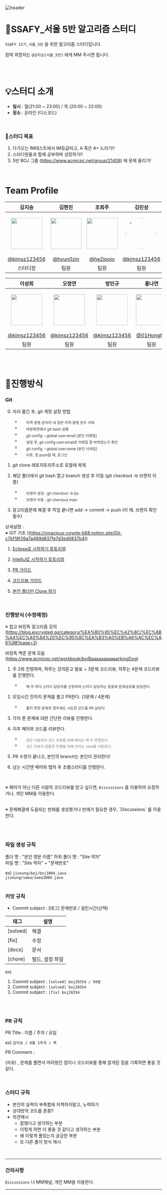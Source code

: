 ![header](https://capsule-render.vercel.app/api?type=waving&height=300&color=gradient&text=SSAFY%2012th%20서울5반)

# 📖SSAFY_서울 5반 알고리즘 스터디

`SSAFY 12기_서울_5반` 을 위한 알고리즘 스터디입니다.

참여 희망자는 `@김지승[서울_5반]` 에게 MM 주시면 됩니다.

<br><br>

# 💡스터디 소개
- **일시** : 월(21:00 ~ 23:00) / 목 (20:00 ~ 22:00)
- **장소** : 온라인 (디스코드)

<br>

### 📌스터디 목표

1. 다가오는 IM테스트에서 IM등급따고, A 혹은 A+ 노리기!!
2. 스터디원들과 함께 공부하며 성장하기!!
3. 5반 BOJ 그룹 (https://www.acmicpc.net/group/21409) 에 문제 올리기!


<br>

# Team Profile
| 김지승 | 김현진 | 조희주 | 김민성 | 윤수정 |
| :---: | :---: | :---: | :---: | :---: |
| <p align="center"><img src="https://avatars.githubusercontent.com/u/152263125?v=4" style="width:100px;" /></p> | <p align="center"><img src="https://avatars.githubusercontent.com/u/154870548?v=4" style="width:100px;"/></p> | <p align="center"><img src="https://avatars.githubusercontent.com/u/121915790?v=4" style="width:100px;" /></p> | <p align="center"><img src="https://avatars.githubusercontent.com/u/152263125?v=4" style="width:100px; border-radius: 50%" /></p> | <p align="center"><img src="https://avatars.githubusercontent.com/u/152263125?v=4" style="width:100px;" /></p> |
| [@kimsz123456](https://github.com/kimsz123456) | [@hyun0zin](https://github.com/hyun0zin) | [@he2joojo](https://github.com/he2joojo) | [@kimsz123456](https://github.com/kimsz123456) | [@kimsz123456](https://github.com/kimsz123456) |
| 스터디장 | 팀원 | 팀원 | 팀원 | 팀원 |

| 이성희 | 오정연 | 방민규 | 홍나연 | 김윤지 |
| :---: | :---: | :---: | :---: | :---: |
| <p align="center"><img src="https://avatars.githubusercontent.com/u/152263125?v=4" style="width:100px;" /></p> | <p align="center"><img src="https://avatars.githubusercontent.com/u/152263125?v=4" style="width:100px;" /></p> | <p align="center"><img src="https://avatars.githubusercontent.com/u/152263125?v=4" style="width:100px;" /></p> | <p align="center"><img src="https://avatars.githubusercontent.com/u/96762267?v=4" style="width:100px;" /></p> | <p align="center"><img src="https://avatars.githubusercontent.com/u/152263125?v=4" style="width:100px;" /></p> |
| [@kimsz123456](https://github.com/kimsz123456) | [@kimsz123456](https://github.com/kimsz123456) | [@kimsz123456](https://github.com/kimsz123456) | [@01HongNa](https://github.com/01HongNa) | [@kimsz123456](https://github.com/kimsz123456) |
| 팀원 | 팀원 | 팀원 | 팀원 | 팀원 |


<br><br>




# 📜진행방식

### Git
0. 자리 옮긴 후, git 계정 설정 방법
    -   <sub style="color: rgba(0, 0, 0, 0.8); margin-left: 20px;"> 자격 증명 관리자 내 일반 자격 증명 모두 삭제</sub>
    -   <sub style="color: rgba(0, 0, 0, 0.8); margin-left: 20px;">바탕화면에서 git bash 실행</sub>
    -   <sub style="color: rgba(0, 0, 0, 0.8); margin-left: 20px;">git config --global user.email [본인 이메일]</sub> 
    -   <sub style="color: rgba(0, 0, 0, 0.8); margin-left: 20px;">설정 후, git config user.email로 이메일 잘 바뀌었는지 확인</sub>
    -   <sub style="color: rgba(0, 0, 0, 0.8); margin-left: 20px;">git config --global user.name [본인 닉네임]</sub>
    -   <sub style="color: rgba(0, 0, 0, 0.8); margin-left: 20px;">이후, 첫 push할 때, 로그인</sub>

1. git clone 레포지토리주소로 로컬에 복제
2. 해당 폴더에서 git bash 열고 branch 생성 후 이동 (git checkout -b 브랜치 이름)
    -   <sub style="color: rgba(0, 0, 0, 0.8); margin-left: 20px;"> 브랜치 생성 : git checkout -b kjs</sub>
    -   <sub style="color: rgba(0, 0, 0, 0.8); margin-left: 20px;"> 브랜치 이동 : git checkout main</sub>
3. 알고리즘문제 해결 후 작업 끝나면 add -> commit -> push (이 때, 브랜치 확인 필수)





상세설명 :
<br>
※ GIT 기초 ((https://vivacious-coyote-b68.notion.site/Git-c7bf18f26a7a489d837fe7d3ed0837b4))

1. [Eclipse로 시작하기 튜토리얼](.docs/GETTING_STARTED.md)


2. [IntelliJ로 시작하기 튜토리얼](.docs/GETTING_STARTED_intellJ.md)


3. [PR 가이드](.docs/PULL_REQUESTS_GUIDE.md)


4. [코드리뷰 가이드](.docs/CODE_REVIEW_GUIDE.md)


5. [본인 폴더만 Clone 하기](.docs/Only_My_Folder_Clone_Guide.md)


<br>

### 진행방식 (수정예정)

※ 참고 
바킹독 알고리즘 강의 (https://blog.encrypted.gg/category/%EA%B0%95%EC%A2%8C/%EC%8B%A4%EC%A0%84%20%EC%95%8C%EA%B3%A0%EB%A6%AC%EC%A6%98?page=3)

바킹독 백준 문제 모음(https://www.acmicpc.net/workbook/by/BaaaaaaaaaaarkingDog)

1. 주 2회 진행하며, 하루는 강의듣고 발표 + 3문제 코드리뷰, 하루는 4문제 코드리뷰를 진행한다.

    -   <sub style="color: rgba(0, 0, 0, 0.8); margin-left: 20px;"> 매 주 마다 스터디 담당자를 선정하여 스터디 담당자는 발표와 문제공유를 담당한다.</sub>

2. 모임시간 전까지 문제를 풀고 PR한다. (3문제 / 4문제)

    -   <sub style="color: rgba(0, 0, 0, 0.8); margin-left: 20px;"> 풀지 못한 문제의 경우에도 시도한 코드를 PR 날린다.</sub>

3. 각자 푼 문제에 대한 간단한 리뷰를 진행한다.

4. 이후 페어와 코드를 리뷰한다.

    -   <sub style="color: #808080; margin-left: 20px;"> 많은 사람과의 코드 리뷰를 위해 페어는 매 주 변경된다.</sub>
    -   <sub style="color: #808080; margin-left: 20px;"> 코드 리뷰의 원활한 진행을 위해 언어는 `JAVA`를 사용한다.</sub>

5. PR 수정이 끝나고, 본인의 branch는 본인이 관리한다!
  
6. 남는 시간엔 페어와 협의 후 조별스터디를 진행한다.
<br>

※ 페어가 아닌 다른 사람의 코드리뷰를 받고 싶으면,  `Discussions` 를 이용하여 요청하거나, 개인 MM을 이용한다.

<br>
※ 문제해결에 도움되는 반례를 생성했거나 반례가 필요한 경우, `Discussions` 를 이용한다.

<br><br>




### 파일 생성 규칙

폴더 명 : "본인 영문 이름"
하위 폴더 명 : "Site 약자"
<br>
파일 명 : "Site 약자"  +  "문제번호" 

ex)
`jiseung/boj/boj1004.java` <br>
`jiseung/swea/swea1004.java`
<br><br>

### 커밋 규칙

- Commit subject : [태그] 문제번호 / 걸린시간(선택)

| 태그 | 설명 |
| --- | --- |
| [solved] | 해결 |
| [fix] | 수정 |
| [docs] | 문서 |
| [chore] | 빌드, 설정 파일 |

ex)

1. Commit subject : `[solved] boj28354 / 50분`
2. Commit subject : `[solved] boj28354`
3. Commit subject : `[fix] boj28354` 

<br><br>

### PR 규칙

PR Title : 이름 / 주차 / 요일

ex)  `김지승 / 8월 1주차 / 목`

PR Comment : 

(자유) , 문제를 풀면서 어려웠던 점이나 코드리뷰를 통해 알게된 점을 기록하면 좋을 것 같다.

<br>

### 스터디 규칙

- 본인의 실력이 부족함에 자책하지말고, 노력하기
- 상대방의 코드를 존중!!
- 의견제시
    - 잘했다고 생각하는 부분
    - 이렇게 하면 더 좋을 것 같다고 생각하는 부분
    - 왜 이렇게 풀었는지 궁금한 부분
    - 또 다른 풀이 방식 제시

<br>




---

### 건의사항

`Discussions` 나 MM채널, 개인 MM을 이용한다.


---
